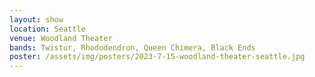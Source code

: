 ```yaml
---
layout: show
location: Seattle
venue: Woodland Theater
bands: Twistur, Rhododendron, Queen Chimera, Black Ends
poster: /assets/img/posters/2023-7-15-woodland-theater-seattle.jpg
---
```



